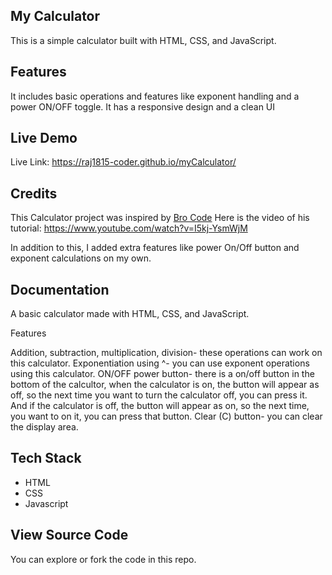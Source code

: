 
## My Calculator
This is a simple calculator built with HTML, CSS, and JavaScript.

## Features
It includes basic operations and features like exponent handling and a power ON/OFF toggle.
It has a responsive design and a clean UI

## Live Demo

Live Link: https://raj1815-coder.github.io/myCalculator/

## Credits
This Calculator project was inspired by [Bro Code](https://www.youtube.com/@BroCodez) Here is the video of his tutorial: https://www.youtube.com/watch?v=I5kj-YsmWjM

In addition to this, I added extra features like power On/Off button and exponent calculations on my own.


## Documentation
A basic calculator made with HTML, CSS, and JavaScript.

Features

Addition, subtraction, multiplication, division- these operations can work on this calculator.
Exponentiation using ^- you can use exponent operations using this calculator.
ON/OFF power button- there is a on/off button in the bottom of the calcultor, when the calculator is on, the button will appear as off, so the next time you want to turn the calculator off, you can press it. 
And if the calculator is off, the button will appear as on, so the next time, you want to on it, you can press that button.
Clear (C) button- you can clear the display area.

## Tech Stack
- HTML
- CSS 
- Javascript

## View Source Code
You can explore or fork the code in this repo. 

